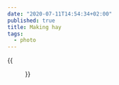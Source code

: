 ```yaml
---
date: "2020-07-11T14:54:34+02:00"
published: true
title: Making hay
tags:
  - photo
---
```


{{<figure alt="Making hay" src="/images/2020-07-11-Making-hay.jpg" width="1280">}}
